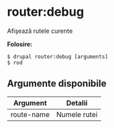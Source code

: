 # router:debug
Afişează rutele curente

**Folosire:**
```
$ drupal router:debug [arguments] 
$ rod  
```

## Argumente disponibile
Argument | Detalii
---------|-------------
route-name | Numele rutei
